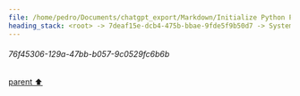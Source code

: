 ```yaml
---
file: /home/pedro/Documents/chatgpt_export/Markdown/Initialize Python Parser & Language.md
heading_stack: <root> -> 7deaf15e-dcb4-475b-bbae-9fde5f9b50d7 -> System -> 5a6cae08-3bad-4a1b-92fc-266c59c03560 -> System -> aaa2ddfa-521c-405d-b9e3-227ffc2bcaac -> User -> 6d8915d9-494c-4acc-8597-98c9519f6c8f -> Assistant -> 4aca064a-e9f9-44da-95a8-6f7790f3618d -> Tool -> 07a91a45-2df0-4247-a7c5-eed4c1d80d2b -> Assistant -> a2864381-72df-4235-b645-de3388a504fd -> Assistant -> 5241b676-ecc5-41db-bbd9-f39e12b4d5a1 -> Tool -> b69e85ff-b1d6-4f22-bd95-b04a7e6ce8ee -> Assistant -> 1ebaf51c-ef90-4949-b253-25e3ee987df6 -> Tool -> 381527fc-babd-4be9-969a-d2ebed211701 -> Assistant -> f601a97e-f099-45d4-be5f-598badf44a95 -> Assistant -> 83fd203e-51af-4b0c-81a1-92af3cbedb35 -> Tool -> Initialize the Python parser -> Initialize the Python language -> 84085495-982f-479e-8504-be9132565200 -> Assistant -> 112ef432-f042-4644-8473-d144a0323889 -> Tool -> Initialize the Python parser -> Initialize the Python language -> 22effdc1-4c81-4317-91f1-b4bd610aa167 -> Assistant -> aaa2384a-7544-4fc6-8884-faf486622cf7 -> User -> 15e08f20-977e-499c-bfea-715ce1340cc0 -> Assistant -> fa9b0b83-b196-476f-b7ab-5bf63b9791f9 -> Tool -> f1156b46-ce25-4151-91fa-5a8141140ed2 -> Assistant -> f91742da-795a-4e45-9cf6-bf02109c0188 -> Tool -> 22676854-cd22-4df5-8f29-984c26bf0c71 -> Assistant -> aaa2fdf0-aa28-4ae5-a22c-078f41d33d1a -> User -> 7db55174-8c04-4801-b8e1-84002b6ddfaa -> Assistant -> a61ef022-1744-476d-8329-9c9411e7a815 -> Tool -> Sample Python code to parse -> Parse the sample code -> Populate the graph from the parsed tree -> c1d5451e-6317-4afb-9720-e520d2a9785f -> Assistant -> abd939df-a4e5-4f2c-8d25-4b8e518e0494 -> Assistant -> d5796adb-2f66-48ac-87fa-bf75a1fa6415 -> Tool -> 343afa4e-97b7-4599-aa28-b764b928c7bb -> Assistant -> 383a9c3f-84ae-40df-b706-ce1ed2b74f84 -> Tool -> Re-parse the sample code and populate the graph -> 52d6e2ff-fbba-4e67-93d8-524334d91be1 -> Assistant -> aaa2222b-d232-438a-8c33-48021ee3a285 -> User -> 958210e5-c4a5-4605-a17b-a35dda0f5242 -> Assistant -> 288e3d89-0794-4dde-9bf7-895df8e17bbe -> Tool -> Create a PyGraphviz graph from the NetworkX graph -> Render the graph to a file (e.g., in PNG format) -> Display the graph -> f516208e-bae4-4871-9d3e-b6ad4762dc49 -> Assistant -> aaa2732e-5e79-4dc2-9613-99c043e3c706 -> User -> 99421392-1bb4-4186-9d14-4488e0c305eb -> Assistant -> 470d49c7-878e-4cef-90f8-640678daa2dc -> Tool -> 313b6c7f-56c6-42a8-97d6-0db079584b95 -> Assistant -> aaa2a360-11d9-433e-94fe-69101b893874 -> User -> 7af70387-4a4b-49b7-b4bc-3fade32bdb17 -> Assistant -> b940bc76-156b-42e4-9f5f-da8967dc758c -> Tool -> Draw the graph using NetworkX and Matplotlib -> 3feea083-a66e-46bc-a6d4-2b9be856b985 -> Assistant -> aaa2d47b-0096-400f-8df1-aa18edafe17f -> User -> e82f0842-2f3d-4ea7-88a3-ba5662dc4e62 -> Assistant -> 2853c69e-8213-4bc4-97a2-90f350a0d238 -> Tool -> Check the number of nodes and edges in the graph -> b028bb45-f20b-4064-b5af-83514af7a71d -> Assistant -> 26fefdce-9798-4768-b5ce-88c6b86d5d07 -> Assistant -> 1f782304-2ad4-4025-99f5-b8427889fdf0 -> Tool -> Debugging the populate_graph_from_tree function -> Re-parse the sample code and debug the graph population -> 60c50ef1-46c4-4681-a922-7b389db5a669 -> Assistant -> ecbae99b-9859-4115-bdcc-f9f2bc96f3fa -> Assistant -> d4a73855-6642-477f-a11c-688796fb0290 -> Tool -> Modify the function to generate unique node IDs -> Re-parse the sample code and populate the graph -> 34a197b9-c4df-44d6-9f20-aa6ada06e183 -> Assistant -> bf18c817-f518-4e95-8da7-66681f3dfa50 -> Tool -> Check the number of nodes and edges in the graph again -> 1daaa1b9-00a7-4386-a15e-10bbdee43568 -> Assistant -> e8c16dc8-7b90-4892-b2bd-cf11f563a696 -> Assistant -> b813f712-67b6-4da9-824a-5e99d8640154 -> Tool -> Draw the graph using NetworkX and Matplotlib -> 32090443-d81c-40be-a3ac-2f41ed9ac5d4 -> Assistant -> aaa27605-2e13-4ad6-9dc4-b3cb0fff11c8 -> User -> 494e83b7-8dbe-42ee-b9f9-dd8328b2aa10 -> Assistant -> cb37e09d-545f-4333-a6ce-8f2c8b62e676 -> Tool -> Inspecting the attributes and methods available for cursor and nodes -> 5ffe5a9c-55d8-4989-b2de-94974ed1caf1 -> Assistant -> 965d3761-b03a-43c8-876f-e46f52d8d427 -> Assistant -> ef8a3f5c-d2d8-47df-9cc2-777187997889 -> Tool -> Modify the function to use a copied cursor for each recursive call -> Re-parse the sample code and populate the graph -> 25997909-850f-4cde-9aae-0ff2c731c7fe -> Assistant -> e0beb7e1-dbde-452b-a946-d831fc980991 -> Assistant -> aaa259af-0407-4c7e-ba97-a9fcf9bbc5f7 -> User -> 8bb6b820-07ec-4ea3-8ac6-54c35e6d900f -> Assistant -> 37f77af6-3da7-4f28-a915-cfaf46b63719 -> Tool -> Update tree_sitter package -> 86df49ae-46de-4520-9f67-c7416e2e4428 -> Assistant -> 81434930-7e75-4a65-a8fb-38abb0f9f918 -> Tool -> Try accessing 'current_field_name' in isolation -> e90524bf-580b-445a-8907-6eab6f2d5a06 -> Assistant -> aaa22480-1a6e-41f3-9699-e74384ade26c -> User -> 5164e52e-5a73-44e9-96aa-b8386111fd65 -> Assistant -> f4428362-f192-41ee-ba94-a61593803e72 -> Tool -> Modify the function to use an alternative approach for field names -> Re-parse the sample code and populate the graph -> df47f647-6f5e-4a87-9a78-66607994dd1e -> Assistant -> ca9a5196-4185-47d8-8248-9951a69150b8 -> Tool -> Check the number of nodes and edges in the graph again -> c0e34897-31f8-4b9b-ae45-de1fa18a72a3 -> Assistant -> aaa21621-394d-4caf-ba1e-9cbf12e02fa4 -> User -> 6dd564f6-f1d1-4f6f-a9d0-58215604a7f5 -> Assistant -> ae1ca26b-d138-4cc4-b4c8-7f53deda38ff -> Tool -> Draw the graph using NetworkX and Matplotlib -> 7d5e8afe-b146-4ca8-96b3-0ae15218bbc1 -> Assistant -> aaa22163-0aac-4faf-a5d2-9d070e60b316 -> User -> bc873aa8-acf7-432c-a7a4-db208ad58beb -> Assistant -> aaa25bfa-c51e-4981-bd1b-1d00d7d7351a -> User -> 73062328-bedd-4b80-9089-93fcb1a5b05f -> Assistant -> fe7be423-4d19-48bf-82b5-65467efb1419 -> Tool -> Modify the function to add a boolean flag for filling the graph from all nodes or only named nodes -> Re-parse the sample code and populate the graph -> 353a422e-24f3-4f0c-a1f6-f684c86e3e02 -> Assistant -> 8e3c9321-6226-435e-980e-7f7b2955193b -> Assistant -> 4a280493-27a0-4079-b682-28e0ae19024a -> Tool -> Modify the function to correctly handle the 'only_named_nodes' flag -> Re-parse the sample code and populate the graph -> 05553a3f-951e-4f76-a2e1-f53c8ba39c1d -> Assistant -> 714ad247-d376-4824-9b32-a31cad8c5918 -> Tool -> Check the number of nodes and edges in the graph after the modification -> f7893b95-7536-4464-879f-c4acd61d8603 -> Assistant -> aaa269e7-db39-4236-af54-3fa904a124c9 -> User -> 670fcc23-6a19-4c4c-84a4-0be9a704c629 -> Assistant -> 73b839fa-42b4-4dde-892a-bf22798308f4 -> Tool -> Inspect the types of nodes present in the sample code's tree -> Collect and display the types of nodes present in the sample code's tree -> ff159a5c-abae-448c-a6d4-9156df278acd -> Assistant -> aaa206ae-8d60-4444-87f7-a66361c1be66 -> User -> 939f138d-fe72-43e2-8649-634613051051 -> Assistant -> 17ba4bb8-a402-4447-addf-43fb64948593 -> Tool -> Debug the populate_graph_from_tree function to see why it's not adding named nodes when only_named_nodes=True -> Run the debug function -> aea73977-559a-4de6-9604-7f407edbee95 -> Assistant -> aaa28088-f7cc-4ac5-9b4b-7da855af665c -> User -> fc9df96b-7e4e-4879-a947-a4a2ebedef70 -> Assistant -> 2569c419-87ef-4f2a-b903-fd5e990bd4c4 -> Tool -> Modify the function to handle the root node differently when only_named_nodes=True -> Re-parse the sample code and populate the graph -> 73985d5b-fa7a-4ccf-ad4c-f6ad61ba7a38 -> Assistant -> 7d6566f5-8bde-4eda-b804-782a200e66d0 -> Tool -> Check the number of nodes and edges in the graph after the modification -> 76f45306-129a-47bb-b057-9c0529fc6b6b
---
```

###### 76f45306-129a-47bb-b057-9c0529fc6b6b
[parent ⬆️](#7d6566f5-8bde-4eda-b804-782a200e66d0)
